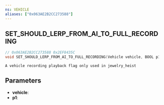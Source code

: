 ```yaml
---
ns: VEHICLE
aliases: ["0x063AE2B2CC273588"]
---
```

## SET_SHOULD_LERP_FROM_AI_TO_FULL_RECORDING

```c
// 0x063AE2B2CC273588 0x2EF8435C
void SET_SHOULD_LERP_FROM_AI_TO_FULL_RECORDING(Vehicle vehicle, BOOL p1);
```

```
A vehicle recording playback flag only used in jewelry_heist
```

## Parameters
* **vehicle**: 
* **p1**: 

